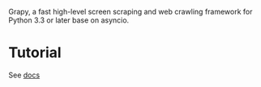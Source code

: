 Grapy, a fast high-level screen scraping and web crawling framework for Python 3.3 or later base on asyncio.

Tutorial
========

See [docs](docs/index.rst)
